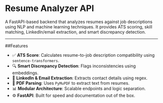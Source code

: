 # Resume Analyzer API

A FastAPI-based backend that analyzes resumes against job descriptions using NLP and machine learning techniques. It provides ATS scoring, skill matching, LinkedIn/email extraction, and smart discrepancy detection.

---

##Features

- ✅ **ATS Score**: Calculates resume-to-job description compatibility using `sentence-transformers`.
- 🔍 **Smart Discrepancy Detection**: Flags inconsistencies using embeddings.
- 📎 **LinkedIn & Email Extraction**: Extracts contact details using regex.
- 📄 **PDF Parsing**: Uses `PyMuPDF` to extract text from resumes.
- 📊 **Modular Architecture**: Scalable endpoints and logic separation.
- ⚙️ **FastAPI**: Built for speed and documentation out of the box.
